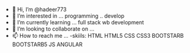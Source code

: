 - 👋 Hi, I’m @hadeer773
- 👀 I’m interested in ... programming .. develop
- 🌱 I’m currently learning ... full stack wb development
- 💞️ I’m looking to collaborate on ...
- 📫 How to reach me ...
-skiils: HTML HTML5 CSS CSS3 BOOTSTARB BOOTSTARB5 JS ANGULAR
<!---
hadeer773/hadeer773 is a ✨ special ✨ repository because its `README.md` (this file) appears on your GitHub profile.
You can click the Preview link to take a look at your changes.
--->
